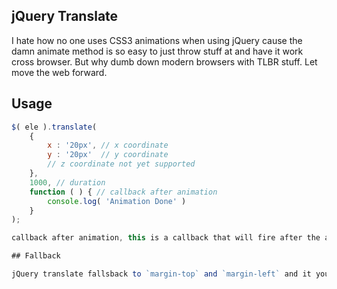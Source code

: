 ## jQuery Translate

I hate how no one uses CSS3 animations when using jQuery cause the damn animate method is so easy to just throw stuff at and have it work cross browser. But why dumb down modern browsers with TLBR stuff. Let move the web forward.

## Usage

```javascript
$( ele ).translate(
	{
		x : '20px', // x coordinate
		y : '20px'	// y coordinate
		// z coordinate not yet supported
	}, 
	1000, // duration
	function ( ) { // callback after animation
		console.log( 'Animation Done' )
	}
);

callback after animation, this is a callback that will fire after the animation has ran.

## Fallback

jQuery translate fallsback to `margin-top` and `margin-left` and it you need position absolute stuff just try adding in `fallback : "tlbr"`
